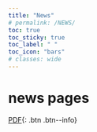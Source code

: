 ```yaml
---
title: "News"
# permalink: /NEWS/
toc: true
toc_sticky: true
toc_label: " "
toc_icon: "bars"
# classes: wide
---
```

# news pages
[PDF](https://baidu.com){: .btn .btn--info}